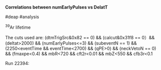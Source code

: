 **Correlations between numEarlyPulses vs DelatT**

#deap #analysis

$^{39}$Ar lifetime

The cuts used are:
(dtmTrigSrc&0x82 == 0) && 
(calcut&0x31f8 == 0）&&
(deltat>2000) &&
(numEarlyPulses<=3) && 
(subeventN == 1)  && 
(2250<eventTime && eventTime<2700) && 
(qPE>0) && 
(neckVetoN == 0) && 
(fmaxpe<0.4) && 
mbR<720 && cft2r<0.01 
&& mbZ<550 && cfb3r<0.1



Run 22394: 















